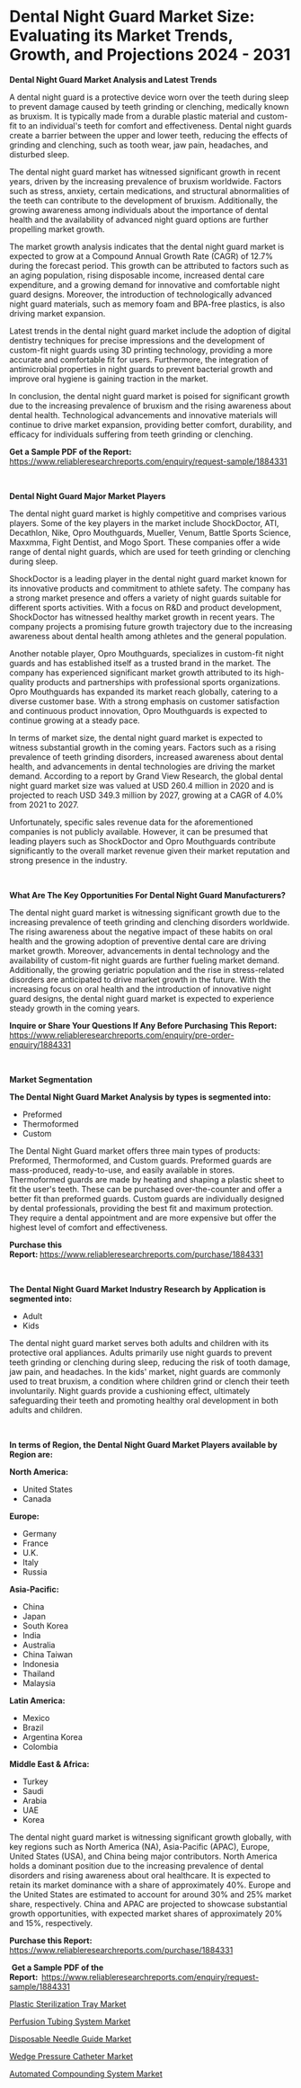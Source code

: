 <p><h1>Dental Night Guard Market Size: Evaluating its Market Trends, Growth, and Projections 2024 - 2031</h1></p><p><strong>Dental Night Guard Market Analysis and Latest Trends</strong></p>
<p><p>A dental night guard is a protective device worn over the teeth during sleep to prevent damage caused by teeth grinding or clenching, medically known as bruxism. It is typically made from a durable plastic material and custom-fit to an individual's teeth for comfort and effectiveness. Dental night guards create a barrier between the upper and lower teeth, reducing the effects of grinding and clenching, such as tooth wear, jaw pain, headaches, and disturbed sleep.</p><p>The dental night guard market has witnessed significant growth in recent years, driven by the increasing prevalence of bruxism worldwide. Factors such as stress, anxiety, certain medications, and structural abnormalities of the teeth can contribute to the development of bruxism. Additionally, the growing awareness among individuals about the importance of dental health and the availability of advanced night guard options are further propelling market growth.</p><p>The market growth analysis indicates that the dental night guard market is expected to grow at a Compound Annual Growth Rate (CAGR) of 12.7% during the forecast period. This growth can be attributed to factors such as an aging population, rising disposable income, increased dental care expenditure, and a growing demand for innovative and comfortable night guard designs. Moreover, the introduction of technologically advanced night guard materials, such as memory foam and BPA-free plastics, is also driving market expansion.</p><p>Latest trends in the dental night guard market include the adoption of digital dentistry techniques for precise impressions and the development of custom-fit night guards using 3D printing technology, providing a more accurate and comfortable fit for users. Furthermore, the integration of antimicrobial properties in night guards to prevent bacterial growth and improve oral hygiene is gaining traction in the market.</p><p>In conclusion, the dental night guard market is poised for significant growth due to the increasing prevalence of bruxism and the rising awareness about dental health. Technological advancements and innovative materials will continue to drive market expansion, providing better comfort, durability, and efficacy for individuals suffering from teeth grinding or clenching.</p></p>
<p><strong>Get a Sample PDF of the Report:&nbsp;</strong> <a href="https://www.reliableresearchreports.com/enquiry/request-sample/1884331">https://www.reliableresearchreports.com/enquiry/request-sample/1884331</a></p>
<p>&nbsp;</p>
<p><strong>Dental Night Guard Major Market Players</strong></p>
<p><p>The dental night guard market is highly competitive and comprises various players. Some of the key players in the market include ShockDoctor, ATI, Decathlon, Nike, Opro Mouthguards, Mueller, Venum, Battle Sports Science, Maxxmma, Fight Dentist, and Mogo Sport. These companies offer a wide range of dental night guards, which are used for teeth grinding or clenching during sleep.</p><p>ShockDoctor is a leading player in the dental night guard market known for its innovative products and commitment to athlete safety. The company has a strong market presence and offers a variety of night guards suitable for different sports activities. With a focus on R&D and product development, ShockDoctor has witnessed healthy market growth in recent years. The company projects a promising future growth trajectory due to the increasing awareness about dental health among athletes and the general population.</p><p>Another notable player, Opro Mouthguards, specializes in custom-fit night guards and has established itself as a trusted brand in the market. The company has experienced significant market growth attributed to its high-quality products and partnerships with professional sports organizations. Opro Mouthguards has expanded its market reach globally, catering to a diverse customer base. With a strong emphasis on customer satisfaction and continuous product innovation, Opro Mouthguards is expected to continue growing at a steady pace.</p><p>In terms of market size, the dental night guard market is expected to witness substantial growth in the coming years. Factors such as a rising prevalence of teeth grinding disorders, increased awareness about dental health, and advancements in dental technologies are driving the market demand. According to a report by Grand View Research, the global dental night guard market size was valued at USD 260.4 million in 2020 and is projected to reach USD 349.3 million by 2027, growing at a CAGR of 4.0% from 2021 to 2027.</p><p>Unfortunately, specific sales revenue data for the aforementioned companies is not publicly available. However, it can be presumed that leading players such as ShockDoctor and Opro Mouthguards contribute significantly to the overall market revenue given their market reputation and strong presence in the industry.</p></p>
<p>&nbsp;</p>
<p><strong>What Are The Key Opportunities For Dental Night Guard Manufacturers?</strong></p>
<p><p>The dental night guard market is witnessing significant growth due to the increasing prevalence of teeth grinding and clenching disorders worldwide. The rising awareness about the negative impact of these habits on oral health and the growing adoption of preventive dental care are driving market growth. Moreover, advancements in dental technology and the availability of custom-fit night guards are further fueling market demand. Additionally, the growing geriatric population and the rise in stress-related disorders are anticipated to drive market growth in the future. With the increasing focus on oral health and the introduction of innovative night guard designs, the dental night guard market is expected to experience steady growth in the coming years.</p></p>
<p><strong>Inquire or Share Your Questions If Any Before Purchasing This Report:</strong> <a href="https://www.reliableresearchreports.com/enquiry/pre-order-enquiry/1884331">https://www.reliableresearchreports.com/enquiry/pre-order-enquiry/1884331</a></p>
<p>&nbsp;</p>
<p><strong>Market Segmentation</strong></p>
<p><strong>The Dental Night Guard Market Analysis by types is segmented into:</strong></p>
<p><ul><li>Preformed</li><li>Thermoformed</li><li>Custom</li></ul></p>
<p><p>The Dental Night Guard market offers three main types of products: Preformed, Thermoformed, and Custom guards. Preformed guards are mass-produced, ready-to-use, and easily available in stores. Thermoformed guards are made by heating and shaping a plastic sheet to fit the user's teeth. These can be purchased over-the-counter and offer a better fit than preformed guards. Custom guards are individually designed by dental professionals, providing the best fit and maximum protection. They require a dental appointment and are more expensive but offer the highest level of comfort and effectiveness.</p></p>
<p><strong>Purchase this Report:&nbsp;</strong><a href="https://www.reliableresearchreports.com/purchase/1884331">https://www.reliableresearchreports.com/purchase/1884331</a></p>
<p>&nbsp;</p>
<p><strong>The Dental Night Guard Market Industry Research by Application is segmented into:</strong></p>
<p><ul><li>Adult</li><li>Kids</li></ul></p>
<p><p>The dental night guard market serves both adults and children with its protective oral appliances. Adults primarily use night guards to prevent teeth grinding or clenching during sleep, reducing the risk of tooth damage, jaw pain, and headaches. In the kids' market, night guards are commonly used to treat bruxism, a condition where children grind or clench their teeth involuntarily. Night guards provide a cushioning effect, ultimately safeguarding their teeth and promoting healthy oral development in both adults and children.</p></p>
<p>&nbsp;</p>
<p><strong>In terms of Region, the Dental Night Guard Market Players available by Region are:</strong></p>
<p>
    <p> <strong> North America: </strong>
        <ul>
            <li>United States</li>
            <li>Canada</li>
        </ul>
        </p> 
    <p> <strong> Europe: </strong>
        <ul>
            <li>Germany</li>
            <li>France</li>
            <li>U.K.</li>
            <li>Italy</li>
            <li>Russia</li>
        </ul>
        </p> 
    <p> <strong> Asia-Pacific: </strong>
        <ul>
            <li>China</li>
            <li>Japan</li>
            <li>South Korea</li>
            <li>India</li>
            <li>Australia</li>
            <li>China Taiwan</li>
            <li>Indonesia</li>
            <li>Thailand</li>
            <li>Malaysia</li>
        </ul>
        </p> 
    <p> <strong> Latin America: </strong>
        <ul>
            <li>Mexico</li>
            <li>Brazil</li>
            <li>Argentina Korea</li>
            <li>Colombia</li>
        </ul>
        </p> 
    <p> <strong> Middle East & Africa: </strong>
        <ul>
            <li>Turkey</li>
            <li>Saudi</li>
            <li>Arabia</li>
            <li>UAE</li>
            <li>Korea</li>
        </ul>
    </p>
    </p>
<p><p>The dental night guard market is witnessing significant growth globally, with key regions such as North America (NA), Asia-Pacific (APAC), Europe, United States (USA), and China being major contributors. North America holds a dominant position due to the increasing prevalence of dental disorders and rising awareness about oral healthcare. It is expected to retain its market dominance with a share of approximately 40%. Europe and the United States are estimated to account for around 30% and 25% market share, respectively. China and APAC are projected to showcase substantial growth opportunities, with expected market shares of approximately 20% and 15%, respectively.</p></p>
<p><strong>Purchase this Report: </strong><a href="https://www.reliableresearchreports.com/purchase/1884331">https://www.reliableresearchreports.com/purchase/1884331</a></p>
<p>&nbsp;<strong>Get a Sample PDF of the Report:&nbsp;&nbsp;</strong><a href="https://www.reliableresearchreports.com/enquiry/request-sample/1884331">https://www.reliableresearchreports.com/enquiry/request-sample/1884331</a></p>
<p><strong></strong></p>
<p><p><a href="https://github.com/juniordelafrance/Market-Research-Report-List-1/blob/main/plastic-sterilization-tray-market.md">Plastic Sterilization Tray Market</a></p><p><a href="https://github.com/yoshih12/Market-Research-Report-List-1/blob/main/perfusion-tubing-system-market.md">Perfusion Tubing System Market</a></p><p><a href="https://github.com/irfadac/Market-Research-Report-List-1/blob/main/disposable-needle-guide-market.md">Disposable Needle Guide Market</a></p><p><a href="https://github.com/elizabethdagraca/Market-Research-Report-List-1/blob/main/wedge-pressure-catheter-market.md">Wedge Pressure Catheter Market</a></p><p><a href="https://github.com/indrystar/Market-Research-Report-List-1/blob/main/automated-compounding-system-market.md">Automated Compounding System Market</a></p></p>